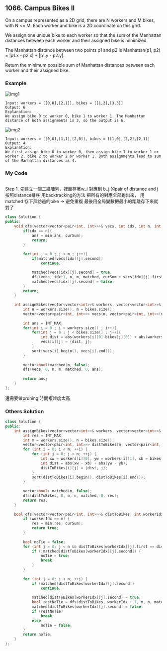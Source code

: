 ## 1066. Campus Bikes II

On a campus represented as a 2D grid, there are N workers and M bikes, with N <= M. Each worker and bike is a 2D coordinate on this grid.

We assign one unique bike to each worker so that the sum of the Manhattan distances between each worker and their assigned bike is minimized.

The Manhattan distance between two points p1 and p2 is Manhattan(p1, p2) = |p1.x - p2.x| + |p1.y - p2.y|.

Return the minimum possible sum of Manhattan distances between each worker and their assigned bike.


### Example
![img1](https://assets.leetcode.com/uploads/2019/03/06/1261_example_1_v2.png "img1")
```
Input: workers = [[0,0],[2,1]], bikes = [[1,2],[3,3]]
Output: 6
Explanation: 
We assign bike 0 to worker 0, bike 1 to worker 1. The Manhattan distance of both assignments is 3, so the output is 6.

```
![img2](https://assets.leetcode.com/uploads/2019/03/06/1261_example_2_v2.png "img2")
```
Input: workers = [[0,0],[1,1],[2,0]], bikes = [[1,0],[2,2],[2,1]]
Output: 4
Explanation: 
We first assign bike 0 to worker 0, then assign bike 1 to worker 1 or worker 2, bike 2 to worker 2 or worker 1. Both assignments lead to sum of the Manhattan distances as 4.
```

### My Code
```c++
```

Step 1.
先建立一個二維陣列，裡面存著w_i 對應到 b_j 的pair of distance and j
按照distance排序
用backtracking的方法 把所有的對應全部跑出來，
用matched 存下拜訪過的bike -> 避免重複
最後用全局變數把最小的距離存下來就對了

```c++
class Solution {
public:
    void dfs(vector<vector<pair<int, int>>>& vecs, int idx, int n, int m, vector<bool>& matched, int curSum, int& ans){
        if(idx == n){
            ans = min(ans, curSum);
            return;
        }
        
        for(int j = 0 ; j < m ; j++){
            if(matched[vecs[idx][j].second])
                continue;

            matched[vecs[idx][j].second] = true;
            dfs(vecs, idx+1, n, m, matched, curSum + vecs[idx][j].first, ans);
            matched[vecs[idx][j].second] = false;
        }
        return;
    }
    
    int assignBikes(vector<vector<int>>& workers, vector<vector<int>>& bikes) {
        int n = workers.size(), m = bikes.size();
        vector<vector<pair<int, int>>> vecs(n, vector<pair<int, int>>(m));
       
        int ans = INT_MAX;
        for(int i = 0 ; i < workers.size() ; i++){
            for(int j = 0 ; j < bikes.size() ; j++){
                int dist = abs(workers[i][0]-bikes[j][0]) + abs(workers[i][1]-bikes[j][1]);
                vecs[i][j] = {dist, j};
            }
            sort(vecs[i].begin(), vecs[i].end());
        }
        
        vector<bool>matched(m, false);
        dfs(vecs, 0, n, m, matched, 0, ans);
        
        return ans;
    }
};
```
還需要做pruning
時間複雜度太高

### Others Solution
```c++
class Solution {
public:
    int assignBikes(vector<vector<int>>& workers, vector<vector<int>>& bikes) {
        int res = INT_MAX;
        int m = workers.size(), n = bikes.size();
        vector<vector<pair<int, int>>> distToBikes(m, vector<pair<int, int>>(n));
        for (int i = 0; i < m; ++i) {
            for (int j = 0; j < n; ++j) {
                int xw = workers[i][0], yw = workers[i][1], xb = bikes[j][0], yb = bikes[j][1];
                int dist = abs(xw - xb) + abs(yw - yb);
                distToBikes[i][j] = {dist, j};
            }
            sort(distToBikes[i].begin(), distToBikes[i].end());
        }
        
        vector<bool> matched(n, false);
        dfs(distToBikes, 0, m, n, matched, 0, res);
        return res;
    }
    
    bool dfs(vector<vector<pair<int, int>>>& distToBikes, int workerIdx, int m, int n, vector<bool>& matched, int curSum, int& res) {
        if (workerIdx == m) {
            res = min(res, curSum);
            return true;
        }
        
        bool noTie = false;
        for (int j = 0; j < n && distToBikes[workerIdx][j].first == distToBikes[workerIdx][0].first; ++j) {
            if (!matched[distToBikes[workerIdx][j].second]) {
                noTie = true;
                break;
            }
        }
        
        for (int j = 0; j < n; ++j) {
            if (matched[distToBikes[workerIdx][j].second])
                continue;
            
            matched[distToBikes[workerIdx][j].second] = true;
            bool restNoTie = dfs(distToBikes, workerIdx + 1, m, n, matched, curSum + distToBikes[workerIdx][j].first, res);
            matched[distToBikes[workerIdx][j].second] = false;
            if (restNoTie)
                break;
            else
                noTie = false;
        }
        return noTie;
    }
};
```

